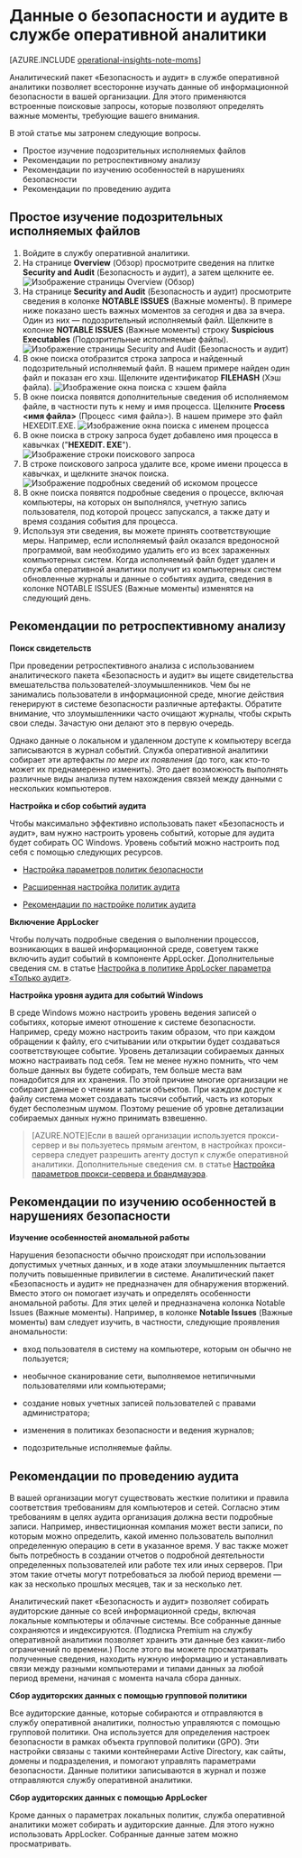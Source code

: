 <properties 
   pageTitle="Данные о безопасности и аудите в службе оперативной аналитики"
   description="Узнайте, как с помощью аналитического пакета «Безопасность и аудит» и встроенных поисковых запросов можно всесторонне изучать данные об информационной безопасности в вашей организации и определять важные моменты, требующие вашего внимания."
   services="operational-insights"
   documentationCenter=""
   authors="bandersmsft"
   manager="jwhit"
   editor="tysonn" /> 
<tags 
   ms.service="operational-insights"
   ms.devlang="na"
   ms.topic="article"
   ms.tgt_pltfrm="na"
   ms.workload="na"
   ms.date="04/30/2015"
   ms.author="banders" />

# Данные о безопасности и аудите в службе оперативной аналитики

[AZURE.INCLUDE [operational-insights-note-moms](../../includes/operational-insights-note-moms.md)]

Аналитический пакет «Безопасность и аудит» в службе оперативной аналитики позволяет всесторонне изучать данные об информационной безопасности в вашей организации. Для этого применяются встроенные поисковые запросы, которые позволяют определять важные моменты, требующие вашего внимания.

В этой статье мы затронем следующие вопросы.

- Простое изучение подозрительных исполняемых файлов
- Рекомендации по ретроспективному анализу
- Рекомендации по изучению особенностей в нарушениях безопасности
- Рекомендации по проведению аудита

## Простое изучение подозрительных исполняемых файлов

1. Войдите в службу оперативной аналитики.
2. На странице **Overview** (Обзор) просмотрите сведения на плитке **Security and Audit** (Безопасность и аудит), а затем щелкните ее. ![Изображение страницы Overview (Обзор)](./media/operational-insights-security-audit/sec-audit-dash02.png)
3. На странице **Security and Audit** (Безопасность и аудит) просмотрите сведения в колонке **NOTABLE ISSUES** (Важные моменты). В примере ниже показано шесть важных моментов за сегодня и два за вчера. Один из них — подозрительный исполняемый файл. Щелкните в колонке **NOTABLE ISSUES** (Важные моменты) строку **Suspicious Executables** (Подозрительные исполняемые файлы). ![Изображение страницы Security and Audit (Безопасность и аудит)](./media/operational-insights-security-audit/sec-audit-dash03.png)
4. В окне поиска отобразится строка запроса и найденный подозрительный исполняемый файл. В нашем примере найден один файл и показан его хэш. Щелкните идентификатор **FILEHASH** (Хэш файла). ![Изображение окна поиска с хэшем файла](./media/operational-insights-security-audit/sec-audit-search01.png) 
5. В окне поиска появятся дополнительные сведения об исполняемом файле, в частности путь к нему и имя процесса. Щелкните **Process &lt;имя файла&gt;** (Процесс &lt;имя файла&gt;). В нашем примере это файл HEXEDIT.EXE. ![Изображение окна поиска с именем процесса](./media/operational-insights-security-audit/sec-audit-search02.png) 
6. В окне поиска в строку запроса будет добавлено имя процесса в кавычках ("**HEXEDIT. EXE**"). ![Изображение строки поискового запроса](./media/operational-insights-security-audit/sec-audit-search03.png)
7. В строке поискового запроса удалите все, кроме имени процесса в кавычках, и щелкните значок поиска. ![Изображение подробных сведений об искомом процессе](./media/operational-insights-security-audit/sec-audit-search04.png)
8. В окне поиска появятся подробные сведения о процессе, включая компьютеры, на которых он выполнялся, учетную запись пользователя, под которой процесс запускался, а также дату и время создания события для процесса.
9. Используя эти сведения, вы можете принять соответствующие меры. Например, если исполняемый файл оказался вредоносной программой, вам необходимо удалить его из всех зараженных компьютерных систем. Когда исполняемый файл будет удален и служба оперативной аналитики получит из компьютерных систем обновленные журналы и данные о событиях аудита, сведения в колонке NOTABLE ISSUES (Важные моменты) изменятся на следующий день.

## Рекомендации по ретроспективному анализу

**Поиск свидетельств**

При проведении ретроспективного анализа с использованием аналитического пакета «Безопасность и аудит» вы ищете свидетельства вмешательства пользователей-злоумышленников. Чем бы не занимались пользователи в информационной среде, многие действия генерируют в системе безопасности различные артефакты. Обратите внимание, что злоумышленники часто очищают журналы, чтобы скрыть свои следы. Зачастую они делают это в первую очередь.

Однако данные о локальном и удаленном доступе к компьютеру всегда записываются в журнал событий. Служба оперативной аналитики собирает эти артефакты *по мере их появления* (до того, как кто-то может их преднамеренно изменить). Это дает возможность выполнять различные виды анализа путем нахождения связей между данными с нескольких компьютеров.

**Настройка и сбор событий аудита**

Чтобы максимально эффективно использовать пакет «Безопасность и аудит», вам нужно настроить уровень событий, которые для аудита будет собирать ОС Windows. Уровень событий можно настроить под себя с помощью следующих ресурсов.

- [Настройка параметров политик безопасности](https://technet.microsoft.com/library/dn135243(v=ws.10).aspx)

- [Расширенная настройка политик аудита](https://technet.microsoft.com/library/jj852202(v=ws.10).aspx)

- [Рекомендации по настройке политик аудита](https://technet.microsoft.com/library/dn487457.aspx)

**Включение AppLocker**

Чтобы получать подробные сведения о выполнении процессов, возникающих в вашей информационной среде, советуем также включить аудит событий в компоненте AppLocker. Дополнительные сведения см. в статье [Настройка в политике AppLocker параметра «Только аудит»](https://technet.microsoft.com/library/hh994622.aspx).

**Настройка уровня аудита для событий Windows**

В среде Windows можно настроить уровень ведения записей о событиях, которые имеют отношение к системе безопасности. Например, среду можно настроить таким образом, что при каждом обращении к файлу, его считывании или открытии будет создаваться соответствующее событие. Уровень детализации собираемых данных можно настраивать под себя. Тем не менее нужно помнить, что чем больше данных вы будете собирать, тем больше места вам понадобится для их хранения. По этой причине многие организации не собирают данные о чтении и записи объектов. При каждом доступе к файлу система может создавать тысячи событий, часть из которых будет бесполезным шумом. Поэтому решение об уровне детализации собираемых данных нужно принимать взвешенно.

>[AZURE.NOTE]Если в вашей организации используется прокси-сервер и вы пользуетесь прямым агентом, в настройках прокси-сервера следует разрешить агенту доступ к службе оперативной аналитики. Дополнительные сведения см. в статье [Настройка параметров прокси-сервера и брандмауэра](operational-insights-proxy-firewall.md).

## Рекомендации по изучению особенностей в нарушениях безопасности

**Изучение особенностей аномальной работы**

Нарушения безопасности обычно происходят при использовании допустимых учетных данных, и в ходе атаки злоумышленник пытается получить повышенные привилегии в системе. Аналитический пакет «Безопасность и аудит» не предназначен для обнаружения вторжений. Вместо этого он помогает изучать и определять особенности аномальной работы. Для этих целей и предназначена колонка Notable Issues (Важные моменты). Например, в колонке **Notable Issues** (Важные моменты) вам следует изучить, в частности, следующие проявления аномальности:

- вход пользователя в систему на компьютере, которым он обычно не пользуется;

- необычное сканирование сети, выполняемое нетипичными пользователями или компьютерами;

- создание новых учетных записей пользователей с правами администратора;

- изменения в политиках безопасности и ведения журналов;

- подозрительные исполняемые файлы.

## Рекомендации по проведению аудита

В вашей организации могут существовать жесткие политики и правила соответствия требованиям для компьютеров и сетей. Согласно этим требованиям в целях аудита организация должна вести подробные записи. Например, инвестиционная компания может вести записи, по которым можно определить, какой именно пользователь выполнил определенную операцию в сети в указанное время. У вас также может быть потребность в создании отчетов о подробной деятельности определенных пользователей или работе тех или иных серверов. При этом такие отчеты могут потребоваться за любой период времени — как за несколько прошлых месяцев, так и за несколько лет.

Аналитический пакет «Безопасность и аудит» позволяет собирать аудиторские данные со всей информационной среды, включая локальные компьютеры и облачные системы. Все собранные данные сохраняются и индексируются. (Подписка Premium на службу оперативной аналитики позволяет хранить эти данные без каких-либо ограничений по времени.) После этого вы можете просматривать полученные сведения, находить нужную информацию и устанавливать связи между разными компьютерами и типами данных за любой период времени, начиная с момента начала сбора данных.

**Сбор аудиторских данных с помощью групповой политики**

Все аудиторские данные, которые собираются и отправляются в службу оперативной аналитики, полностью управляются с помощью групповой политики. Она используется для определения настроек безопасности в рамках объекта групповой политики (GPO). Эти настройки связаны с такими контейнерами Active Directory, как сайты, домены и подразделения, и помогают управлять параметрами безопасности. Данные политики записываются в журнал и позже отправляются службу оперативной аналитики.

**Сбор аудиторских данных с помощью AppLocker**

Кроме данных о параметрах локальных политик, служба оперативной аналитики может собирать и аудиторские данные. Для этого нужно использовать AppLocker. Собранные данные затем можно просматривать.

<!--HONumber=54--> 